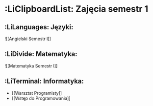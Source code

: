 # :LiClipboardList: Zajęcia semestr 1

## :LiLanguages: Języki:

![[Angielski Semestr I]]

## :LiDivide: Matematyka:

![[Matematyka Semestr I]]

## :LiTerminal: Informatyka:

- [[Warsztat Programisty]]
- [[Wstęp do Programowania]]